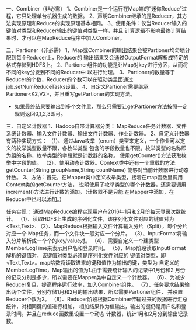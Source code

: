 一、Combiner（非必需）
1、Combiner是一个运行在Map端的“迷你Reduce”过程，它只处理单台机器生成的数据。
2、声明Combiner继承的是Reducer，其方法实现原理和Reduce的实现原理基本相同。
3、使用条件：仅当Reducer输入的键值对类型和Reducer输出的键值对类型一样，并且
计算逻辑不影响最终计算结果时，才可以在MapReduce程序中加入Combiner。

二、Partioner（非必需）
1、Map或Combiner的输出结果会被Partioner均匀地分配到每个Reducer上，Reducer的
	输出结果又会通过OutputFormat解析成特定的格式存储到HDFS上。
2、Partioner组件的功能是让Map对key进行分区，从而将不同的key分发到不同的Reducer中
	以进行处理。
3、Partioner的数量等于Reducer的个数，Reducer的个数可以在驱动类里面通过
	job.setNumReduceTasks设置。
4、自定义Partioner需要继承Partioner<K2,V2>，并且重写getPartioner的实现方法。
* 如果最终结果要输出到多个文件里，那么只需要让getPartioner方法按照一定规则返回0,1,2,3即可。

三、自定义计数器
1、Hadoop自带计算器分类：
	MapReduce任务计数器、文件系统计数器、输入文件计数器、输出文件计数器、作业计数器。
2、自定义计数器有两种实现方式：
（1）、通过Java枚举（enum）类型来定义，一个作业可以定义的枚举类型数量不限，各枚举类型
	包含的字段数量也不限。枚举类型的名称即为组的名称，枚举类型的字段就是计数器的名称。
	使用getCounter()方法获取枚举中字段的值。
（2）、使用动态计数器。Context类中还有一个重载的方法:
	getCounter(String groupName,String countName)
	能够对当前计数器进行动态计数。
3、方法：首先，在Mapper类中定义枚举类型，接着在map函数里调用Context类的getCounter方法，
说明使用了枚举类型的哪个计数器，还需要调用increment()方法进行计数的添加。（计数器不是只能
在Mapper中添加，在Reducer中也可以添加。）


任务实现：
通过MapReduce编程实现用户在2016年1月和2月份每天登录次数统计。
（1）、读取HDFS上生成的序列化文件，该序列化文件对应的键值对为<Text,Text>.
（2）、MapReduce根据输入文件计算输入分片（Split），每个分片对应一个
	Map任务，而一个文件块一般对应一个分片。
（3）、InputFormat将输入分片解析成一个个的key/value对。
（4）、需要自定义一个建类型MemberLogTime来表示用户名和登录时间。
（5）、Map阶段读取InputFormat解析的键值对，该键值对类型必须是序列化文件对应的
	键值对类型，即<Text,Text>。map哈数将读取进来的键和值作为输出的键，类型为
	自定义的MemberLogTime，Map输出的值为1.由于需要统计输入的记录中1月份和2
	月份的记录分别是多少，所以需要在Mapper类中自定义一个计数器。
（6）、为减少Reducer复旦，提高程序运行效率，加入Combiner组件。
（7）、任务要求结果输出两个文件，分别存储1月和2月的输出结果，所以需要Partioner组件，
	并设置Reducer个数为2。
（8）、Reducer阶段根据Combiner传输过来的数据进行汇总统计，对相同键的值进行相加，
	相加结果作为值输出，输出的键仍是用户名和登录时间。并且在reduce函数里设置一个动态
	计数器，统计1月和2月分到输出记录数。

